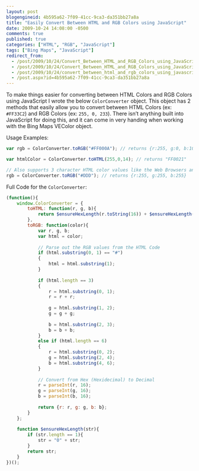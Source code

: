 ```yaml
---
layout: post
blogengineid: 4b595a62-7f09-41cc-9ca3-da351bb27a8a
title: "Easily Convert Between HTML and RGB Colors using JavaScript"
date: 2009-10-24 14:08:00 -0500
comments: true
published: true
categories: ["HTML", "RGB", "JavaScript"]
tags: ["Bing Maps", "JavaScript"]
redirect_from: 
  - /post/2009/10/24/Convert_Between_HTML_and_RGB_Colors_using_JavaScript.aspx
  - /post/2009/10/24/Convert_Between_HTML_and_RGB_Colors_using_JavaScript
  - /post/2009/10/24/convert_between_html_and_rgb_colors_using_javascript
  - /post.aspx?id=4b595a62-7f09-41cc-9ca3-da351bb27a8a
---
```


To make things easier for converting between HTML Colors and RGB Colors using JavaScript I wrote the below `ColorConverter` object. This object has 2 methods that easily allow you to convert between HTML Colors (ex: `#FF33C2`) and RGB Colors (ex: `255, 0, 233`). There isn&rsquo;t anything built into JavaScript for doing this, and it can come in very handing when working with the Bing Maps VEColor object.

Usage Examples:

```javascript
var rgb = ColorConverter.toRGB("#FF000A"); // returns {r:255, g:0, b:10}

var htmlColor = ColorConverter.toHTML(255,0,14); // returns "FF0021"

// Also supports 3 character HTML color values like the Web Browsers and CSS do
rgb = ColorConverter.toRGB("#DDD"); // returns {r:255, g:255, b:255}
```

Full Code for the `ColorConverter`:

```javascript
(function(){
    window.ColorConverter = {
        toHTML: function(r, g, b){
            return $ensureHexLength(r.toString(16)) + $ensureHexLength(g.toString(16)) + $ensureHexLength(b.toString(16));
        },
        toRGB: function(color){
            var r, g, b;
            var html = color;
            
            // Parse out the RGB values from the HTML Code
            if (html.substring(0, 1) == "#")
            {
                html = html.substring(1);
            }
            
            if (html.length == 3)
            {
                r = html.substring(0, 1);
                r = r + r;
                
                g = html.substring(1, 2);
                g = g + g;
                
                b = html.substring(2, 3);
                b = b + b;
            }
            else if (html.length == 6)
            {
                r = html.substring(0, 2);
                g = html.substring(2, 4);
                b = html.substring(4, 6);
            }
        
            // Convert from Hex (Hexidecimal) to Decimal
            r = parseInt(r, 16);
            g = parseInt(g, 16);
            b = parseInt(b, 16);
        
            return {r: r, g: g, b: b};
        }
    };
    
    function $ensureHexLength(str){
        if (str.length == 1){
            str = "0" + str;
        }
        return str;
    }
})();
```
